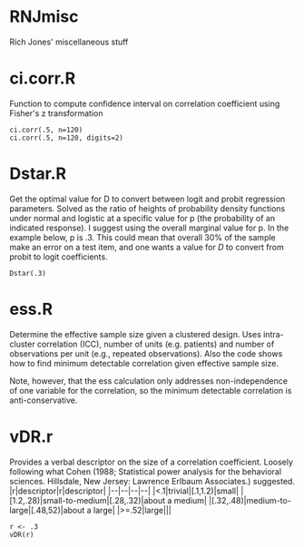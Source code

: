 RNJmisc
=======

Rich Jones' miscellaneous stuff

# ci.corr.R
Function to compute confidence interval on correlation coefficient using Fisher's z transformation

```
ci.corr(.5, n=120)
ci.corr(.5, n=120, digits=2)
```

# Dstar.R
Get the optimal value for D to convert between logit and probit regression parameters. Solved as the 
ratio of heights of probability density functions under normal and logistic at a specific value 
for p (the probability of an indicated response). I suggest using the overall marginal value for p.
In the example below, p is .3. This could mean that overall 30% of the sample make an error on 
a test item, and one wants a value for $D$ to convert from probit to logit coefficients. 

```
Dstar(.3)
```


# ess.R 
Determine the effective sample size given a clustered design. 
Uses intra-cluster correlation (ICC), number of units (e.g. patients)
and number of observations per unit (e.g., repeated observations). Also
the code shows how to find minimum detectable correlation given
effective sample size.

Note, however, that the ess calculation only addresses non-independence of
one variable for the correlation, so the minimum detectable correlation
is anti-conservative.

# vDR.r
Provides a verbal descriptor on the size of a correlation coefficient. Loosely following
what Cohen (1988; Statistical power analysis for the behavioral sciences. Hillsdale, 
New Jersey: Lawrence Erlbaum Associates.) suggested.
|r|descriptor|r|descriptor|
|--|--|--|--|
|<.1|trivial|[.1,1.2)|small|
|[1.2,.28)|small-to-medium|[.28,.32)|about a medium|
|[.32,.48)|medium-to-large|[.48,52)|about a large|
|>=.52|large|||

```
r <- .3
vDR(r)
```





